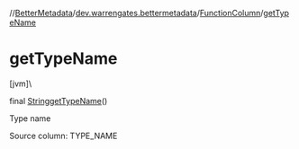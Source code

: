 //[BetterMetadata](../../../index.md)/[dev.warrengates.bettermetadata](../index.md)/[FunctionColumn](index.md)/[getTypeName](get-type-name.md)

# getTypeName

[jvm]\

final [String](https://docs.oracle.com/javase/8/docs/api/java/lang/String.html)[getTypeName](get-type-name.md)()

Type name

Source column: TYPE_NAME
